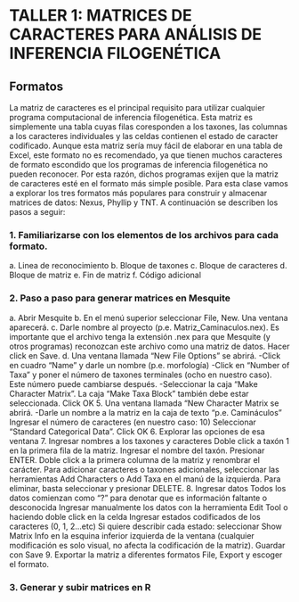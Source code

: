 # TALLER 1: MATRICES DE CARACTERES PARA ANÁLISIS DE INFERENCIA FILOGENÉTICA

## Formatos

La matriz de caracteres es el principal requisito para utilizar cualquier programa computacional de inferencia filogenética. Esta matriz es simplemente una tabla cuyas filas coresponden a los taxones, las columnas a los caracteres individuales y las celdas contienen el estado de caracter codificado. Aunque esta matriz sería muy fácil de elaborar en una tabla de Excel, este formato no es recomendado, ya que tienen muchos caracteres de formato escondido que los programas de inferencia filogenética no pueden reconocer. Por esta razón, dichos programas exijen que la matriz de caracteres esté en el formato más simple posible. Para esta clase vamos a explorar los tres formatos más populares para construir y almacenar matrices de datos: Nexus, Phyllip y TNT. A continuación se describen los pasos a seguir:

### 1. Familiarizarse con los elementos de los archivos para cada formato.

a. Linea de reconocimiento
b. Bloque de taxones
c. Bloque de caracteres
d. Bloque de matriz
e. Fin de matriz
f. Código adicional

### 2. Paso a paso para generar matrices en Mesquite

a. Abrir Mesquite
b. En el menú superior seleccionar File, New. Una ventana aparecerá.
c. Darle nombre al proyecto (p.e. Matriz_Caminaculos.nex). Es importante que el archivo tenga la extensión .nex para que Mesquite (y otros programas) reconozcan este archivo como una matriz de datos. Hacer click en Save.
d. Una ventana llamada “New File Options” se abrirá.
   -Click en cuadro “Name” y darle un nombre (p.e. morfología)
   -Click en “Number of Taxa” y poner el número de taxones terminales (ocho en nuestro caso). Este número puede cambiarse después.
   -Seleccionar la caja “Make Character Matrix”. La caja “Make Taxa Block” también debe estar seleccionada. Click OK
5. Una ventana llamada “New Character Matrix se abrirá.
   -Darle un nombre a la matriz en la caja de texto “p.e. Camináculos”
Ingresar el número de caracteres (en nuestro caso: 10)
Seleccionar “Standard Categorical Data”. Click OK
6. Explorar las opciones de esa ventana
7. Ingresar nombres a los taxones y caracteres
Doble click a taxón 1 en la primera fila de la matriz. Ingresar el nombre del taxón. Presionar ENTER.
Doble click a la primera columna de la matriz y renombrar el carácter.
Para adicionar caracteres o taxones adicionales, seleccionar las herramientas Add Characters o Add Taxa en el manú de la izquierda. Para eliminar, basta seleccionar y presionar DELETE.
8. Ingresar datos
Todos los datos comienzan como “?” para denotar que es información faltante o desconocida
Ingresar manualmente los datos con la herramienta Edit Tool o haciendo doble click en la celda
Ingresar estados codificados de los caracteres (0, 1, 2…etc)
Si quiere describir cada estado: seleccionar Show Matrix Info en la esquina inferior izquierda de la ventana (cualquier modificación es solo visual, no afecta la codificación de la matriz).
Guardar con Save
9. Exportar la matriz a diferentes formatos
File, Export y escoger el formato.

### 3. Generar y subir matrices en R


